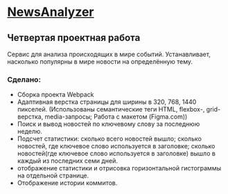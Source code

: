 # [NewsAnalyzer](https://nyan969.github.io/NewsAnalyzer/)
## Четвертая проектная работа
Сервис для анализа происходящих в мире событий. Устанавливает, насколько популярны в мире новости на определённую тему.
### Сделано:
* Сборка проекта Webpack
* Адаптивная верстка страницы для ширины в 320, 768, 1440 пикселей. (Использованы семантические теги HTML, flexbox-, grid-верстка, media-запросы; Работа с макетом (Figma.com))
* Поиск и вывод новостей по ключевому слову за последнюю неделю.
* Подсчет статистики: сколько всего новостей вышло; сколько новостей, где ключевое слово используется в заголовке; сколько новостей(где ключевое слово используется в заголовке) вышло в каждый из последних семи дней. 
* отображение статистики и отрисовка горизонтальной гистограммы на отдельной странице.
* Отображение истории коммитов.
